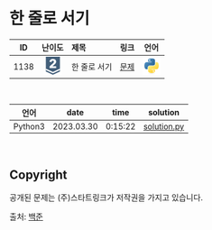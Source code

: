 # 한 줄로 서기

| ID | 난이도 | 제목 | 링크 | 언어 |
| -- | :--: | :-- | --- | :-: |
| 1138 | ![silver2](/assets/boj_tiers/silver2.svg) | 한 줄로 서기 | [문제](https://www.acmicpc.net/problem/1138) | [![python3](/assets/languages_icons/python.svg)](solution.py) |

<br/>

| 언어 | date | time | solution |
| --- | ----- | -------- | ------ |
| Python3 | 2023.03.30 | 0:15:22 | [solution.py](solution.py) |

<br/>

## Copyright

공개된 문제는 (주)스타트링크가 저작권을 가지고 있습니다.

출처: [백준](https://www.acmicpc.net/)
